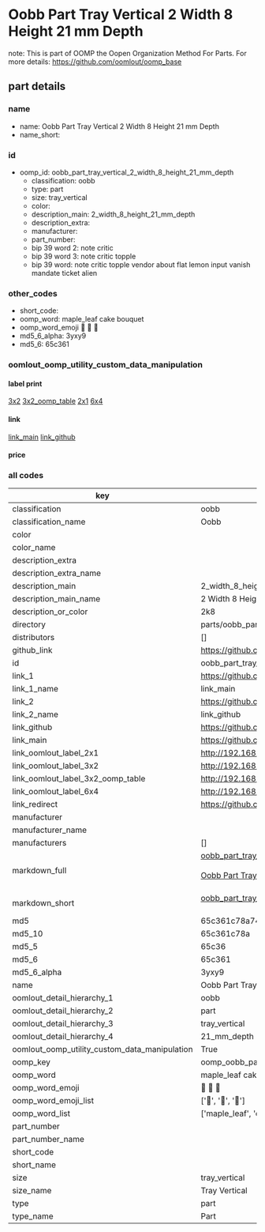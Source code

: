 # Oobb Part Tray Vertical 2 Width 8 Height 21 mm Depth  

note: This is part of OOMP the Oopen Organization Method For Parts. For more details: https://github.com/oomlout/oomp_base

##  part details
  







### name
* name: Oobb Part Tray Vertical 2 Width 8 Height 21 mm Depth
* name_short: 
### id
* oomp_id: oobb_part_tray_vertical_2_width_8_height_21_mm_depth
  * classification: oobb
  * type: part
  * size: tray_vertical
  * color: 
  * description_main: 2_width_8_height_21_mm_depth
  * description_extra: 
  * manufacturer: 
  * part_number: 
  * bip 39 word 2: note critic
  * bip 39 word 3: note critic topple
  * bip 39 word: note critic topple vendor about flat lemon input vanish mandate ticket alien

### other_codes
* short_code: 
* oomp_word: maple_leaf cake bouquet
* oomp_word_emoji :maple_leaf: :cake: :bouquet:
* md5_6_alpha: 3yxy9
* md5_6: 65c361






### oomlout_oomp_utility_custom_data_manipulation
#### label print
[3x2](http://192.168.1.245:1112/?label=oomp%203yxy9)
[3x2_oomp_table](http://192.168.1.108:1112/?label=oomp%203yxy9)
[2x1](http://192.168.1.242:1112/?label=oomp%203yxy9)
[6x4](http://192.168.1.55:1112/?label=oomp%203yxy9)    

#### link

[link_main](https://github.com/oomlout/oomlout_oomp_version_1_messy/tree/main/parts/oobb_part_tray_vertical_2_width_8_height_21_mm_depth) [link_github](https://github.com/oomlout/oomlout_oomp_version_1_messy/tree/main/parts/oobb_part_tray_vertical_2_width_8_height_21_mm_depth)                             

#### price







### all codes 
| key | value |  
| --- | --- |  
| classification | oobb |  
| classification_name | Oobb |  
| color |  |  
| color_name |  |  
| description_extra |  |  
| description_extra_name |  |  
| description_main | 2_width_8_height_21_mm_depth |  
| description_main_name | 2 Width 8 Height 21 mm Depth |  
| description_or_color | 2k8 |  
| directory | parts/oobb_part_tray_vertical_2_width_8_height_21_mm_depth |  
| distributors | [] |  
| github_link | https://github.com/oomlout/oomlout_oomp_part_src/tree/main/parts/oobb_part_tray_vertical_2_width_8_height_21_mm_depth |  
| id | oobb_part_tray_vertical_2_width_8_height_21_mm_depth |  
| link_1 | https://github.com/oomlout/oomlout_oomp_version_1_messy/tree/main/parts/oobb_part_tray_vertical_2_width_8_height_21_mm_depth |  
| link_1_name | link_main |  
| link_2 | https://github.com/oomlout/oomlout_oomp_version_1_messy/tree/main/parts/oobb_part_tray_vertical_2_width_8_height_21_mm_depth |  
| link_2_name | link_github |  
| link_github | https://github.com/oomlout/oomlout_oomp_version_1_messy/tree/main/parts/oobb_part_tray_vertical_2_width_8_height_21_mm_depth |  
| link_main | https://github.com/oomlout/oomlout_oomp_version_1_messy/tree/main/parts/oobb_part_tray_vertical_2_width_8_height_21_mm_depth |  
| link_oomlout_label_2x1 | http://192.168.1.242:1112/?label=oomp%203yxy9 |  
| link_oomlout_label_3x2 | http://192.168.1.245:1112/?label=oomp%203yxy9 |  
| link_oomlout_label_3x2_oomp_table | http://192.168.1.108:1112/?label=oomp%203yxy9 |  
| link_oomlout_label_6x4 | http://192.168.1.55:1112/?label=oomp%203yxy9 |  
| link_redirect | https://github.com/oomlout/oomlout_oomp_version_1_messy/tree/main/parts/oobb_part_tray_vertical_2_width_8_height_21_mm_depth |  
| manufacturer |  |  
| manufacturer_name |  |  
| manufacturers | [] |  
| markdown_full | [oobb_part_tray_vertical_2_width_8_height_21_mm_depth](none)<br>[](none)<br>[Oobb Part Tray Vertical 2 Width 8 Height 21 Mm Depth](none)<br><br> |  
| markdown_short | [oobb_part_tray_vertical_2_width_8_height_21_mm_depth](none)<br><br> |  
| md5 | 65c361c78a74aff962003f23ca4cf4b5 |  
| md5_10 | 65c361c78a |  
| md5_5 | 65c36 |  
| md5_6 | 65c361 |  
| md5_6_alpha | 3yxy9 |  
| name | Oobb Part Tray Vertical 2 Width 8 Height 21 mm Depth |  
| oomlout_detail_hierarchy_1 | oobb |  
| oomlout_detail_hierarchy_2 | part |  
| oomlout_detail_hierarchy_3 | tray_vertical |  
| oomlout_detail_hierarchy_4 | 21_mm_depth |  
| oomlout_oomp_utility_custom_data_manipulation | True |  
| oomp_key | oomp_oobb_part_tray_vertical_2_width_8_height_21_mm_depth |  
| oomp_word | maple_leaf cake bouquet |  
| oomp_word_emoji | :maple_leaf: :cake: :bouquet: |  
| oomp_word_emoji_list | [':maple_leaf:', ':cake:', ':bouquet:'] |  
| oomp_word_list | ['maple_leaf', 'cake', 'bouquet'] |  
| part_number |  |  
| part_number_name |  |  
| short_code |  |  
| short_name |  |  
| size | tray_vertical |  
| size_name | Tray Vertical |  
| type | part |  
| type_name | Part |  
